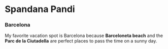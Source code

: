 # Spandana Pandi
### Barcelona

My favorite vacation spot is Barcelona because **Barceloneta beach** and the **Parc de la Ciutadella** are perfect places to pass the time on a sunny day.